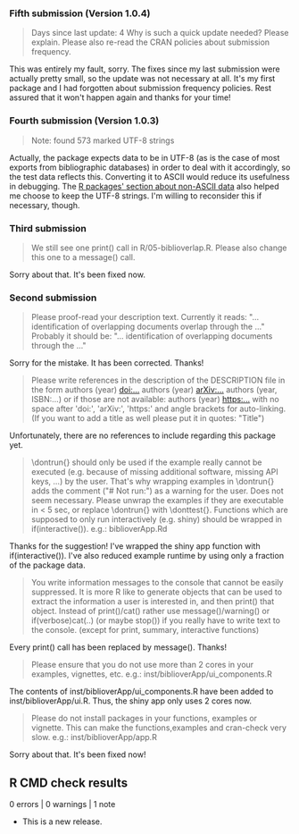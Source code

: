### Fifth submission (Version 1.0.4)

>   Days since last update: 4
Why is such a quick update needed? Please explain. Please also re-read
the CRAN policies about submission frequency.

This was entirely my fault, sorry. The fixes since my last submission were actually pretty small, so the update was not necessary at all. It's my first package and I had forgotten about submission frequency policies. Rest assured that it won't happen again and thanks for your time!

### Fourth submission (Version 1.0.3)

> Note: found 573 marked UTF-8 strings 

Actually, the package expects data to be in UTF-8 (as is the case of most exports from bibliographic databases) in order to deal with it accordingly, so the test data reflects this. Converting it to ASCII would reduce its usefulness in debugging. The [R packages' section about non-ASCII data](https://r-pkgs.org/data.html#sec-data-non-ascii) also helped me choose to keep the UTF-8 strings. I'm willing to reconsider this if necessary, though. 

### Third submission

> We still see one print() call in R/05-biblioverlap.R. Please also change this one to a message() call.

Sorry about that. It's been fixed now.


### Second submission

> Please proof-read your description text. 
Currently it reads: "...  identification of overlapping documents overlap through the  ..."
Probably it should be: "...  identification of overlapping documents through the  ..."

Sorry for the mistake. It has been corrected. Thanks!

> Please write references in the description of the DESCRIPTION file in the form
authors (year) <doi:...>
authors (year) <arXiv:...>
authors (year, ISBN:...)
or if those are not available: authors (year) <https:...>
with no space after 'doi:', 'arXiv:', 'https:' and angle brackets for auto-linking.
(If you want to add a title as well please put it in quotes: "Title") 

Unfortunately, there are no references to include regarding this package yet.

> \dontrun{} should only be used if the example really cannot be executed (e.g. because of missing additional software, missing API keys, ...) by the user. That's why wrapping examples in \dontrun{} adds the comment ("# Not run:") as a warning for the user.
Does not seem necessary.
Please unwrap the examples if they are executable in < 5 sec, or replace \dontrun{} with \donttest{}.
Functions which are supposed to only run interactively (e.g. shiny) should be wrapped in if(interactive()).
e.g.: biblioverApp.Rd

Thanks for the suggestion! I've wrapped the shiny app function with if(interactive()). I've also reduced example runtime by using only a fraction of the package data.

> You write information messages to the console that cannot be easily suppressed. It is more R like to generate objects that can be used to extract the information a user is interested in, and then print() that object. 
Instead of print()/cat() rather use message()/warning()  or if(verbose)cat(..) (or maybe stop()) if you really have to write text to the console.
(except for print, summary, interactive functions) 

Every print() call has been replaced by message(). Thanks!

> Please ensure that you do not use more than 2 cores in your examples, vignettes, etc. e.g.: inst/biblioverApp/ui_components.R

The contents of inst/biblioverApp/ui_components.R have been added to inst/biblioverApp/ui.R. Thus, the shiny app only uses 2 cores now.

> Please do not install packages in your functions, examples or vignette. This can make the functions,examples and cran-check very slow. e.g.: inst/biblioverApp/app.R 

Sorry about that. It's been fixed now!

## R CMD check results

0 errors | 0 warnings | 1 note

* This is a new release.

